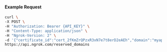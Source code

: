 <!-- Code generated for API Clients. DO NOT EDIT. -->

#### Example Request

```bash
curl \
-X POST \
-H "Authorization: Bearer {API_KEY}" \
-H "Content-Type: application/json" \
-H "Ngrok-Version: 2" \
-d '{"certificate_id":"cert_2fKmZrQPzxR3xN7e7t8erD2eAEh","domain":"myapp.mydomain.com","region":"us"}' \
https://api.ngrok.com/reserved_domains
```
